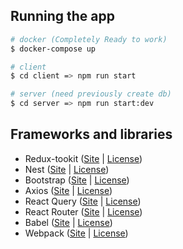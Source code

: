 ## Running the app

```bash
# docker (Completely Ready to work)
$ docker-compose up

# client
$ cd client => npm run start

# server (need previously create db)
$ cd server => npm run start:dev
```

## Frameworks and libraries

-   Redux-tookit ([Site](https://redux-toolkit.js.org/) | [License](https://github.com/reduxjs/redux-toolkit/blob/master/LICENSE))
-   Nest ([Site](https://nestjs.com/) | [License](https://github.com/nestjs/nest/blob/master/LICENSE))
-   Bootstrap ([Site](https://getbootstrap.com/) | [License](https://github.com/twbs/bootstrap/blob/main/LICENSE))
-   Axios ([Site](https://axios-http.com/) | [License](https://github.com/axios/axios/blob/v1.x/LICENSE))
-   React Query ([Site](https://tanstack.com/query/v4) | [License](https://github.com/TanStack/query/blob/main/LICENSE))
-   React Router ([Site](https://reactrouter.com/en/main) | [License](https://github.com/remix-run/react-router/blob/main/LICENSE.md))
-   Babel ([Site](https://babeljs.io/) | [License](https://github.com/babel/babel/blob/main/LICENSE))
-   Webpack ([Site](https://webpack.js.org/) | [License](https://github.com/webpack/webpack/blob/main/LICENSE))
